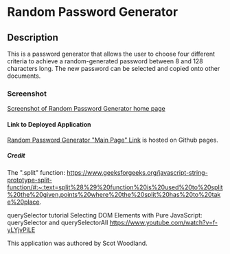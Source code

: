 # Random Password Generator

## Description

This is a password generator that allows the user to choose four different criteria to achieve a random-generated password between 8 and 128 characters long. The new password can be selected and copied onto other documents. 

### Screenshot
[Screenshot of Random Password Generator home page](assets/styles/ScreenShot.JPG)

#### Link to Deployed Application
[Random Password Generator "Main Page" Link](https://scotwoodland.github.io/Password_Generator/) is hosted on Github pages.

##### Credit
The ".split" function: https://www.geeksforgeeks.org/javascript-string-prototype-split-function/#:~:text=split%28%29%20function%20is%20used%20to%20split%20the%20given,points%20where%20the%20split%20has%20to%20take%20place.

querySelector tutorial
Selecting DOM Elements with Pure JavaScript: querySelector and querySelectorAll
https://www.youtube.com/watch?v=f-yLYjvPiLE

This application was authored by Scot Woodland.